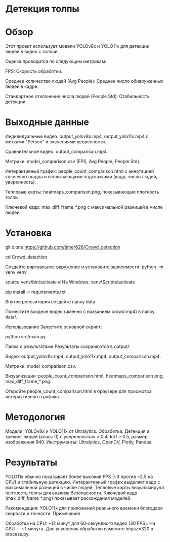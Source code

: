 # Детекция толпы

# Обзор
Этот проект использует модели YOLOv8x и YOLO11x для детекции людей в видео с толпой. 

Оценка проводится по следующим метрикам:

FPS: Скорость обработки.

Среднее количество людей (Avg People): Среднее число обнаруженных людей в кадре.

Стандартное отклонение числа людей (People Std): Стабильность детекции.

# Выходные данные

Индивидуальные видео: output_yolov8x.mp4, output_yolo11x.mp4 с метками "Person" и значениями уверенности.

Сравнительное видео: output_comparison.mp4.

Метрики: model_comparison.csv (FPS, Avg People, People Std).

Интерактивный график: people_count_comparison.html с аннотацией ключевого кадра и всплывающими подсказками (кадр, число людей, уверенность).

Тепловые карты: heatmaps_comparison.png, показывающие плотность толпы.

Ключевой кадр: max_diff_frame_*.png с максимальной разницей в числе людей.

# Установка

git clone https://github.com/timer626/Crowd_detection

cd Сrowd_detection

Создайте виртуальное окружение и установите зависимости:
python -m venv venv

source venv/bin/activate  # На Windows: venv\Scripts\activate

pip install -r requirements.txt

Внутри репозитория создайте папку data

Поместите входное видео (именно с названием crowd.mp4) в папку data/.

Использование
Запустите основной скрипт:

python src/main.py

Папка с результатами
Результаты сохраняются в output/:

Видео: output_yolov8x.mp4, output_yolo11x.mp4, output_comparison.mp4.

Метрики: model_comparison.csv.

Визуализации: people_count_comparison.html, heatmaps_comparison.png, max_diff_frame_*.png.

Откройте people_count_comparison.html в браузере для просмотра интерактивного графика.

# Методология

Модели: YOLOv8x и YOLO11x от Ultralytics.
Обработка: Детекция и трекинг людей (класс 0) с уверенностью > 0.4, IoU > 0.5, размер изображения 640.
Инструменты: Ultralytics, OpenCV, Plotly, Pandas.

# Результаты

YOLO11x обычно показывает более высокий FPS (~3 против ~2.5 на CPU) и стабильную детекцию.
Интерактивный график выделяет кадр с максимальной разницей в числе людей.
Тепловые карты визуализируют плотность толпы для анализа безопасности.
Ключевой кадр (max_diff_frame_*.png) показывает расхождения моделей.

Рекомендация: YOLO11x для приложений реального времени благодаря скорости и точности.
Примечания

Обработка на CPU: ~12 минут для 60-секундного видео (30 FPS). На GPU — ~1 минута.
Для ускорения обработки измените imgsz=320 в process.py.


